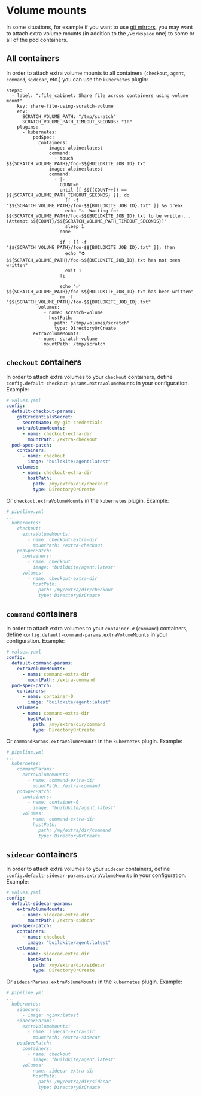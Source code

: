 # Volume mounts

In some situations, for example if you want to use [git mirrors](https://buildkite.com/docs/agent/v3#promoted-experiments-git-mirrors), you may want to attach extra volume mounts (in addition to the `/workspace` one) to some or all of the pod containers.

## All containers

In order to attach extra volume mounts to all containers (`checkout`, `agent`, `command`, `sidecar`, etc.) you can use the `kubernetes` plugin:

```
steps:
  - label: ":file_cabinet: Share file across containers using volume mount"
    key: share-file-using-scratch-volume
    env:
      SCRATCH_VOLUME_PATH: "/tmp/scratch"
      SCRATCH_VOLUME_PATH_TIMEOUT_SECONDS: "10"
    plugins:
      - kubernetes:
          podSpec:
            containers:
              - image: alpine:latest
                command:
                  - touch $${SCRATCH_VOLUME_PATH}/foo-$${BUILDKITE_JOB_ID}.txt
              - image: alpine:latest
                command:
                  - |-
                    COUNT=0
                    until [[ $$((COUNT++)) == $${SCRATCH_VOLUME_PATH_TIMEOUT_SECONDS} ]]; do
                      [[ -f "$${SCRATCH_VOLUME_PATH}/foo-$${BUILDKITE_JOB_ID}.txt" ]] && break
                      echo "⚠️  Waiting for $${SCRATCH_VOLUME_PATH}/foo-$${BUILDKITE_JOB_ID}.txt to be written... (Attempt $${COUNT}/$${SCRATCH_VOLUME_PATH_TIMEOUT_SECONDS})"
                      sleep 1
                    done

                    if ! [[ -f "$${SCRATCH_VOLUME_PATH}/foo-$${BUILDKITE_JOB_ID}.txt" ]]; then
                      echo "⛔ $${SCRATCH_VOLUME_PATH}/foo-$${BUILDKITE_JOB_ID}.txt has not been written"
                      exit 1
                    fi

                    echo "✅ $${SCRATCH_VOLUME_PATH}/foo-$${BUILDKITE_JOB_ID}.txt has been written"
                    rm -f "$${SCRATCH_VOLUME_PATH}/foo-$${BUILDKITE_JOB_ID}.txt"
            volumes:
              - name: scratch-volume
                hostPath:
                  path: "/tmp/volumes/scratch"
                  type: DirectoryOrCreate
          extraVolumeMounts:
            - name: scratch-volume
              mountPath: /tmp/scratch
```

## `checkout` containers

In order to attach extra volumes to your `checkout` containers, define `config.default-checkout-params.extraVolumeMounts` in your configuration. Example:

```yaml
# values.yaml
config:
  default-checkout-params:
    gitCredentialsSecret:
      secretName: my-git-credentials
    extraVolumeMounts:
      - name: checkout-extra-dir
        mountPath: /extra-checkout
  pod-spec-patch:
    containers:
      - name: checkout
        image: "buildkite/agent:latest"
    volumes:
      - name: checkout-extra-dir
        hostPath:
          path: /my/extra/dir/checkout
          type: DirectoryOrCreate
```

Or `checkout.extraVolumeMounts` in the `kubernetes` plugin. Example:

```yaml
# pipeline.yml
...
  kubernetes:
    checkout:
      extraVolumeMounts:
        - name: checkout-extra-dir
          mountPath: /extra-checkout
    podSpecPatch:
      containers:
        - name: checkout
          image: "buildkite/agent:latest"
      volumes:
        - name: checkout-extra-dir
          hostPath:
            path: /my/extra/dir/checkout
            type: DirectoryOrCreate
```

## `command` containers

In order to attach extra volumes to your `container-#` (`command`) containers, define `config.default-command-params.extraVolumeMounts` in your configuration. Example:

```yaml
# values.yaml
config:
  default-command-params:
    extraVolumeMounts:
      - name: command-extra-dir
        mountPath: /extra-command
  pod-spec-patch:
    containers:
      - name: container-0
        image: "buildkite/agent:latest"
    volumes:
      - name: command-extra-dir
        hostPath:
          path: /my/extra/dir/command
          type: DirectoryOrCreate
```

Or `commandParams.extraVolumeMounts` in the `kubernetes` plugin. Example:

```yaml
# pipeline.yml
...
  kubernetes:
    commandParams:
      extraVolumeMounts:
        - name: command-extra-dir
          mountPath: /extra-command
    podSpecPatch:
      containers:
        - name: container-0
          image: "buildkite/agent:latest"
      volumes:
        - name: command-extra-dir
          hostPath:
            path: /my/extra/dir/command
            type: DirectoryOrCreate
```

## `sidecar` containers

In order to attach extra volumes to your `sidecar` containers, define `config.default-sidecar-params.extraVolumeMounts` in your configuration. Example:

```yaml
# values.yaml
config:
  default-sidecar-params:
    extraVolumeMounts:
      - name: sidecar-extra-dir
        mountPath: /extra-sidecar
  pod-spec-patch:
    containers:
      - name: checkout
        image: "buildkite/agent:latest"
    volumes:
      - name: sidecar-extra-dir
        hostPath:
          path: /my/extra/dir/sidecar
          type: DirectoryOrCreate
```

Or `sidecarParams.extraVolumeMounts` in the `kubernetes` plugin. Example:

```yaml
# pipeline.yml
...
  kubernetes:
    sidecars:
      - image: nginx:latest
    sidecarParams:
      extraVolumeMounts:
        - name: sidecar-extra-dir
          mountPath: /extra-sidecar
    podSpecPatch:
      containers:
        - name: checkout
          image: "buildkite/agent:latest"
      volumes:
        - name: sidecar-extra-dir
          hostPath:
            path: /my/extra/dir/sidecar
            type: DirectoryOrCreate
```
